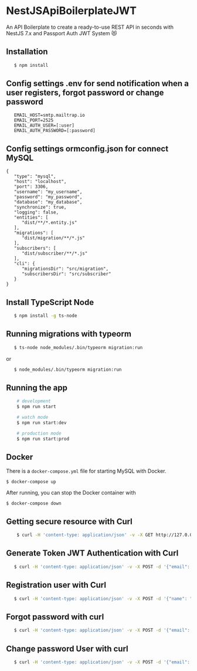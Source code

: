 # NestJSApiBoilerplateJWT

An API Boilerplate to create a ready-to-use REST API in seconds with NestJS 7.x and Passport Auth JWT System :heart_eyes_cat:

## Installation

```bash
   $ npm install
```

## Config settings .env for send notification when a user registers, forgot password or change password

```
   EMAIL_HOST=smtp.mailtrap.io
   EMAIL_PORT=2525
   EMAIL_AUTH_USER=[:user]
   EMAIL_AUTH_PASSWORD=[:password]
```

## Config settings ormconfig.json for connect MySQL

```
{
   "type": "mysql",
   "host": "localhost",
   "port": 3306,
   "username": "my_username",
   "password": "my_password",
   "database": "my_database",
   "synchronize": true,
   "logging": false,
   "entities": [
      "dist/**/*.entity.js"
   ],
   "migrations": [
      "dist/migration/**/*.js"
   ],
   "subscribers": [
      "dist/subscriber/**/*.js"
   ],
   "cli": {
      "migrationsDir": "src/migration",
      "subscribersDir": "src/subscriber"
   }
}
```

## Install TypeScript Node

```bash
   $ npm install -g ts-node
```

## Running migrations with typeorm

```bash
   $ ts-node node_modules/.bin/typeorm migration:run
```

or

```bash
   $ node_modules/.bin/typeorm migration:run
```

## Running the app

```bash
    # development
    $ npm run start

    # watch mode
    $ npm run start:dev

    # production mode
    $ npm run start:prod
```

## Docker

There is a `docker-compose.yml` file for starting MySQL with Docker.

`$ docker-compose up`

After running, you can stop the Docker container with

`$ docker-compose down`

## Getting secure resource with Curl

```bash
    $ curl -H 'content-type: application/json' -v -X GET http://127.0.0.1:3000/api/secure  -H 'Authorization: Bearer [:token]'
```

## Generate Token JWT Authentication with Curl

```bash
   $ curl -H 'content-type: application/json' -v -X POST -d '{"email": "tony_admin@nest.it", "password": "secret"}' http://127.0.0.1:3000/api/auth/login

```

## Registration user with Curl

```bash
   $ curl -H 'content-type: application/json' -v -X POST -d '{"name": "tony", "email": "tony_admin@nest.it", "username":"tony_admin", "password": "secret"}' http://127.0.0.1:3000/api/auth/register

```

## Forgot password with curl

```bash
   $ curl -H 'content-type: application/json' -v -X POST -d '{"email": "tony_admin@nest.it"}' http://127.0.0.1:3000/api/auth/forgot-password
```

## Change password User with curl

```bash
   $ curl -H 'content-type: application/json' -v -X POST -d '{"email": "tony_admin@nest.it", "password": "secret123"}' http://127.0.0.1:3000/api/auth/change-password  -H 'Authorization: Bearer [:token]'
```
